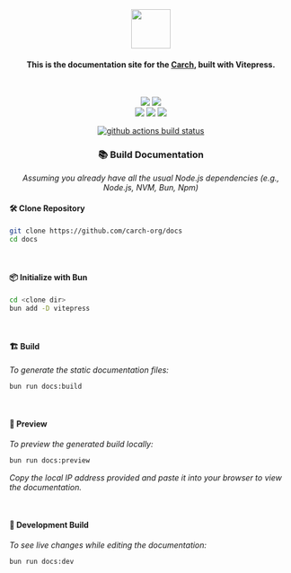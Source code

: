<div align="center">
  
<img src="/docs/public/carch.png" width="70" />

<h4> 
  
This is the documentation site for the [Carch](https://github.com/harilvfs/carch), built with Vitepress.
</h4>

</div>
<br>
<p align="center">
  <img src="https://img.shields.io/badge/Maintained%3F-No-1c1c29?style=for-the-badge&color=ef9f9c&logoColor=85e185&labelColor=1c1c29">
  <img src="https://img.shields.io/github/license/carch-org/docs?style=for-the-badge&color=e0ea9d&logoColor=D9E0EE&labelColor=171b22">
  <br>
  <img src="https://img.shields.io/github/last-commit/carch-org/docs?style=for-the-badge&logo=github&color=7dc4e4&logoColor=D9E0EE&labelColor=1c1c29"/> <img src="https://img.shields.io/github/stars/carch-org/docs?style=for-the-badge&logo=apachespark&color=eed49f&logoColor=D9E0EE&labelColor=1c1c29"/> <img src="https://img.shields.io/github/forks/carch-org/docs?style=for-the-badge&color=9dc3ea&logoColor=D9E0EE&labelColor=1c1c29" />
</p>

<div align = "center"
  
[![github actions build status][check]][link]

</div>

<div align="center">
  
### 📚 Build Documentation

*Assuming you already have all the usual Node.js dependencies (e.g., Node.js, NVM, Bun, Npm)*

</div>

#### 🛠️ Clone Repository

```sh
git clone https://github.com/carch-org/docs
cd docs
```

<br>

#### 📦 Initialize with Bun

```bash
cd <clone dir>
bun add -D vitepress
```

<br>

#### 🏗️ Build
*To generate the static documentation files:*

```sh
bun run docs:build
```

<br>

#### 👀 Preview 
*To preview the generated build locally:*

```sh
bun run docs:preview
```
  
*Copy the local IP address provided and paste it into your browser to view the documentation.*

<br>

#### 🔄 Development Build

*To see live changes while editing the documentation:*

```sh
bun run docs:dev
```

[check]: https://github.com/carch-org/docs/actions/workflows/docs.yml/badge.svg
[link]: https://github.com/carch-org/docs/actions/workflows/docs.yml

